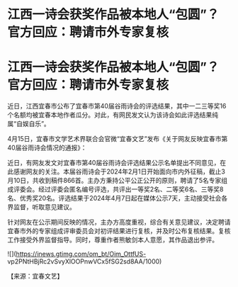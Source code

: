 # 江西一诗会获奖作品被本地人“包圆”？官方回应：聘请市外专家复核

# 江西一诗会获奖作品被本地人“包圆”？官方回应：聘请市外专家复核

近日，江西宜春市公布了宜春市第40届谷雨诗会的评选结果，其中一二三等奖16个名额均被宜春本地作者瓜分。对此，有网民发文认为该诗会如此评选结果纯属“自娱自乐”。

4月15日，宜春市文学艺术界联合会官微“宜春文艺”发布《关于网友反映宜春市第40届谷雨诗会情况的通报》：

近日，有网友发文对宜春市第40届谷雨诗会评选结果公示名单提出不同意见，在此感谢网友的关注。本届谷雨诗会于2024年2月1日开始面向市内外征稿，截止3月10日，共收到稿件866首。主办方秉持公平公正公开的原则，聘请了5名专家组成评委会。经过评委会匿名编号评选，共评出一等奖2名、二等奖6名、三等奖8名、优秀奖20名。评选结果于2024年4月7日起在媒体公示7天，主动接受社会各界监督，听取意见建议。

针对网友在公示期间反映的情况，主办方高度重视，综合有关意见建议，决定聘请宜春市外的专家组成评审委员会对初评结果进行复核，并及时公布复核结果。复核工作接受外界监督指导。同时，尊重作者熊敏剑本人意愿，其作品退出参评。

![](https://inews.gtimg.com/om_bt/Oim_OttfUS-
vp2PNtHBjRc2vSvyXlOOPnwVCx5fSG2sd8AA/1000)

【来源：宜春文艺】

